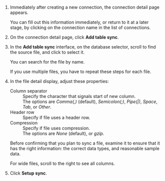 1. Immediately after creating a new connection, the connection detail page appears.

   You can fill out this information immediately, or return to it at a later stage, by clicking on the connection name in the list of connections.

2. On the connection detail page, click **Add table sync**.

<!--    <details>
    <summary>See how to initiate a new table sync</summary>
    <p><img src="../../images/dataflow-add-table-sync.png" alt="Add table sync"></p></details>
-->
3. In the **Add table sync** interface, on the database selector, scroll to find the source file, and click to select it.

   You can search for the file by name.

   If you use multiple files, you have to repeat these steps for each file.
<!--
   <details>
     <summary>See how to specify the source file on the connection</summary>
     <p><img src="../../images/dataflow-select-file.png" alt="Select file"></p></details> -->

4. In the file detail display, adjust these properties:

   <dl id="file-parse-sync-properties">
     <dlentry id="file-parse-sync-properties-delimiter">
       <dt>Column separator</dt>
       <dd>Specify the character that signals start of new column.
      <br/>The options are <em>Comma(,)</em> (default), <em>Semicolon(;)</em>, <em>Pipe(|)</em>, <em>Space</em>, <em>Tab</em>, or <em>Other</em>.</dd></dlentry>
     <dlentry id="file-parse-sync-properties-header-row">
     <dt>Header row</dt>
     <dd>Specify if file uses a header row.</dd></dlentry>
     <dlentry id="file-parse-sync-properties-copmpression">
     <dt>Compression</dt>
     <dd>Specify if file uses compression.
        <br/>The options are <em>None</em> (default), or <em>gzip</em>.</dd></dlentry></dl>    

   Before confirming that you plan to sync a file, examine it to ensure that it has the right information: the correct data types, and reasonable sample data.

   For wide files, scroll to the right to see all columns.
<!--
   <details>
     <summary>See how to examine the source file and its columns before sync</summary>
     <p><img src="../../images/dataflow-sync-file.png" alt="Examine file to sync and its columns"></p></details>-->

5. Click **Setup sync**.   
